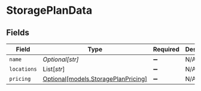 # StoragePlanData


## Fields

| Field                                                                  | Type                                                                   | Required                                                               | Description                                                            |
| ---------------------------------------------------------------------- | ---------------------------------------------------------------------- | ---------------------------------------------------------------------- | ---------------------------------------------------------------------- |
| `name`                                                                 | *Optional[str]*                                                        | :heavy_minus_sign:                                                     | N/A                                                                    |
| `locations`                                                            | List[*str*]                                                            | :heavy_minus_sign:                                                     | N/A                                                                    |
| `pricing`                                                              | [Optional[models.StoragePlanPricing]](../models/storageplanpricing.md) | :heavy_minus_sign:                                                     | N/A                                                                    |